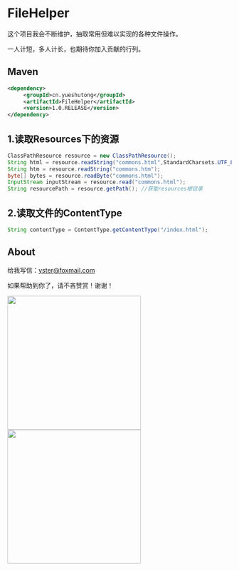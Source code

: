 # FileHelper

这个项目我会不断维护，抽取常用但难以实现的各种文件操作。

一人计短，多人计长，也期待你加入贡献的行列。

## Maven

```xml
<dependency>
     <groupId>cn.yueshutong</groupId>
     <artifactId>FileHelper</artifactId>
     <version>1.0.RELEASE</version>
</dependency>
```

## 1.读取Resources下的资源

```java
ClassPathResource resource = new ClassPathResource();
String html = resource.readString("commons.html",StandardCharsets.UTF_8);
String htm = resource.readString("commons.htm");
byte[] bytes = resource.readByte("commons.html");
InputStream inputStream = resource.read("commons.html");
String resourcePath = resource.getPath(); //获取resources根目录
```

## 2.读取文件的ContentType

```java
String contentType = ContentType.getContentType("/index.html");
```

## About

给我写信：[yster@foxmail.com](mailto:yster@foxmail.com)

如果帮助到你了，请不吝赞赏！谢谢！

<img src="http://ww3.sinaimg.cn/large/006tNc79ly1g43096t4oaj30tc0tc41y.jpg" width="300px" referrerpolicy="no-referrer">

<img src="http://ww3.sinaimg.cn/large/006tNc79ly1g4rgr77f3ij308c0au74a.jpg" width="300px" referrerPolicy="no-referrer">
